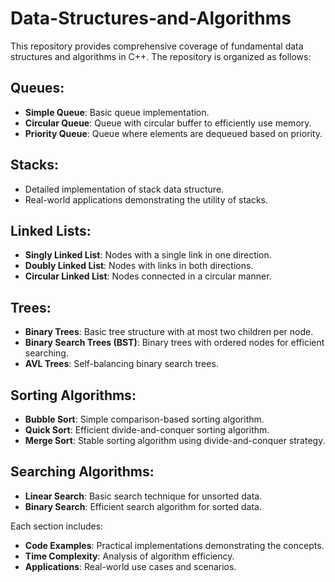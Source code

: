# Data-Structures-and-Algorithms

This repository provides comprehensive coverage of fundamental data structures and algorithms in C++. The repository is organized as follows:

## Queues:
- **Simple Queue**: Basic queue implementation.
- **Circular Queue**: Queue with circular buffer to efficiently use memory.
- **Priority Queue**: Queue where elements are dequeued based on priority.

## Stacks:
- Detailed implementation of stack data structure.
- Real-world applications demonstrating the utility of stacks.

## Linked Lists:
- **Singly Linked List**: Nodes with a single link in one direction.
- **Doubly Linked List**: Nodes with links in both directions.
- **Circular Linked List**: Nodes connected in a circular manner.

## Trees:
- **Binary Trees**: Basic tree structure with at most two children per node.
- **Binary Search Trees (BST)**: Binary trees with ordered nodes for efficient searching.
- **AVL Trees**: Self-balancing binary search trees.

## Sorting Algorithms:
- **Bubble Sort**: Simple comparison-based sorting algorithm.
- **Quick Sort**: Efficient divide-and-conquer sorting algorithm.
- **Merge Sort**: Stable sorting algorithm using divide-and-conquer strategy.

## Searching Algorithms:
- **Linear Search**: Basic search technique for unsorted data.
- **Binary Search**: Efficient search algorithm for sorted data.

Each section includes:
- **Code Examples**: Practical implementations demonstrating the concepts.
- **Time Complexity**: Analysis of algorithm efficiency.
- **Applications**: Real-world use cases and scenarios.
